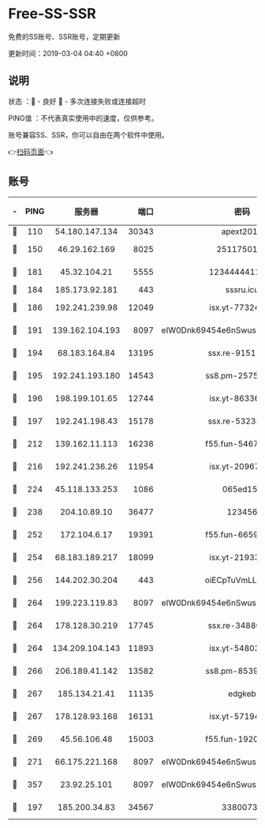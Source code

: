 # Free-SS-SSR

免费的SS账号、SSR账号，定期更新

更新时间：2019-03-04 04:40 +0800

## 说明

状态     ：🙂 - 良好 🙁 - 多次连接失败或连接超时

PING值   ：不代表真实使用中的速度，仅供参考。

账号兼容SS、SSR，你可以自由在两个软件中使用。

👉[扫码页面](https://liesauer.github.io/free-ss-ssr.github.io/)👈

## 账号

|-|PING|服务器|端口|密码|加密方式|区域|
|:----:|:----:|:-----:|-----:|:----:|:----:|:----:|
|🙂|110|54.180.147.134|30343|apext2019|chacha20|KR|
|🙂|150|46.29.162.169|8025|2511750146|aes-256-cfb|RU|
|🙂|181|45.32.104.21|5555|1234444411111|aes-256-cfb|SG|
|🙂|184|185.173.92.181|443|sssru.icu|rc4-md5|RU|
|🙂|186|192.241.239.98|12049|isx.yt-77324460|aes-256-cfb|US|
|🙂|191|139.162.104.193|8097|eIW0Dnk69454e6nSwuspv9DmS201tQ0D|aes-256-cfb|JP|
|🙂|194|68.183.164.84|13195|ssx.re-91511451|aes-256-cfb|US|
|🙂|195|192.241.193.180|14543|ss8.pm-25759164|aes-256-cfb|US|
|🙂|196|198.199.101.65|12744|isx.yt-86336141|aes-256-cfb|US|
|🙂|197|192.241.198.43|15178|ssx.re-53233906|aes-256-cfb|US|
|🙂|212|139.162.11.113|16238|f55.fun-54673492|aes-256-cfb|SG|
|🙂|216|192.241.236.26|11954|isx.yt-20967574|aes-256-cfb|US|
|🙂|224|45.118.133.253|1086|065ed15a|aes-256-cfb|SG|
|🙂|238|204.10.89.10|36477|123456|aes-256-cfb|US|
|🙂|252|172.104.6.17|19391|f55.fun-66594253|aes-256-cfb|US|
|🙂|254|68.183.189.217|18099|isx.yt-21933361|aes-256-cfb|SG|
|🙂|256|144.202.30.204|443|oiECpTuVmLLxk4Ts|aes-256-cfb|US|
|🙂|264|199.223.119.83|8097|eIW0Dnk69454e6nSwuspv9DmS201tQ0D|aes-256-cfb|US|
|🙂|264|178.128.30.219|17745|ssx.re-34880503|aes-256-cfb|SG|
|🙂|264|134.209.104.143|11893|isx.yt-54803040|aes-256-cfb|SG|
|🙂|266|206.189.41.142|13582|ss8.pm-85391880|aes-256-cfb|SG|
|🙂|267|185.134.21.41|11135|edgkeb|aes-256-cfb|GB|
|🙂|267|178.128.93.168|16131|isx.yt-57194887|aes-256-cfb|SG|
|🙂|269|45.56.106.48|15003|f55.fun-19202286|aes-256-cfb|US|
|🙂|271|66.175.221.168|8097|eIW0Dnk69454e6nSwuspv9DmS201tQ0D|aes-256-cfb|US|
|🙂|357|23.92.25.101|8097|eIW0Dnk69454e6nSwuspv9DmS201tQ0D|aes-256-cfb|US|
|🙂|197|185.200.34.83|34567|33800731|aes-256-cfb|US|

